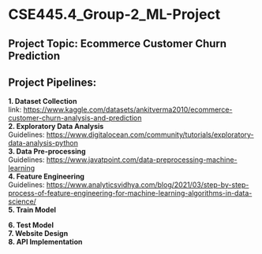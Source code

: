 # CSE445.4_Group-2_ML-Project
**Project Topic: Ecommerce Customer Churn Prediction**
--
Project Pipelines:
--
**1. Dataset Collection<br>**
   link: https://www.kaggle.com/datasets/ankitverma2010/ecommerce-customer-churn-analysis-and-prediction<br>
**2. Exploratory Data Analysis<br>**
  Guidelines: https://www.digitalocean.com/community/tutorials/exploratory-data-analysis-python<br>
**3. Data Pre-processing**<br>
  Guidelines: https://www.javatpoint.com/data-preprocessing-machine-learning<br>
**4. Feature Engineering**<br>
  Guidelines: https://www.analyticsvidhya.com/blog/2021/03/step-by-step-process-of-feature-engineering-for-machine-learning-algorithms-in-data-science/<br>
**5. Train Model**<br>

**6. Test Model**<br>
**7. Website Design**<br>
**8. API Implementation**<br>




